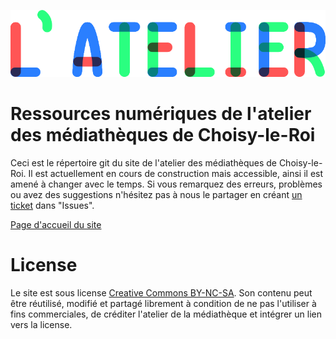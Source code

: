 ![--image titre atelier--](img/titre_latelier.png)

# Ressources numériques de l'atelier des médiathèques de Choisy-le-Roi
Ceci est le répertoire git du site de l'atelier des médiathèques de Choisy-le-Roi. Il est actuellement en cours de construction mais accessible, ainsi il est amené à changer avec le temps. Si vous remarquez des erreurs, problèmes ou avez des suggestions n'hésitez pas à nous le partager en créant [un ticket](https://github.com/mediatheques-choisy-le-roi/mediatelier/issues) dans "Issues".

[Page d'accueil du site](https://mediatheques-choisy-le-roi.github.io/mediatelier/)

# License

Le site est sous license [Creative Commons BY-NC-SA](https://creativecommons.org/licenses/by-nc-sa/4.0/deed.fr). Son contenu peut être réutilisé, modifié et partagé librement à condition de ne pas l'utiliser à fins commerciales, de créditer l'atelier de la médiathèque et intégrer un lien vers la license.
